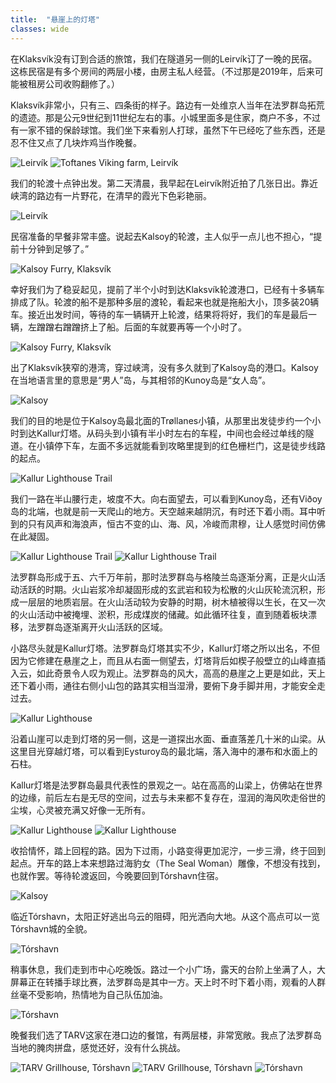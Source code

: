 ```yaml
---
title:  "悬崖上的灯塔"
classes: wide
---
```


在Klaksvík没有订到合适的旅馆，我们在隧道另一侧的Leirvík订了一晚的民宿。这栋民宿是有多个房间的两层小楼，由房主私人经营。（不过那是2019年，后来可能被租房公司收购翻修了。）

Klaksvík非常小，只有三、四条街的样子。路边有一处维京人当年在法罗群岛拓荒的遗迹。那是公元9世纪到11世纪左右的事。小城里面多是住家，商户不多，不过有一家不错的保龄球馆。我们坐下来看别人打球，虽然下午已经吃了些东西，还是忍不住又点了几块炸鸡当作晚餐。

![Leirvík](https://ik.imagekit.io/wavelet/2019-FaroeIsland/tr:n-blogs_w/IMG_20190704_201748-Edit.jpg)
![Toftanes Viking farm, Leirvík](https://ik.imagekit.io/wavelet/2019-FaroeIsland/tr:n-blogs_w/IMG_20190704_202248.jpg)

我们的轮渡十点钟出发。第二天清晨，我早起在Leirvík附近拍了几张日出。靠近峡湾的路边有一片野花，在清早的霞光下色彩艳丽。

![Leirvík](https://ik.imagekit.io/wavelet/2019-FaroeIsland/tr:n-blogs_w/_90A2350.jpg)

民宿准备的早餐非常丰盛。说起去Kalsoy的轮渡，主人似乎一点儿也不担心，“提前十分钟到足够了。”

![Kalsoy Furry, Klaksvík](https://ik.imagekit.io/wavelet/2019-FaroeIsland/tr:n-blogs_h/IMG_20190705_073109.jpg)

幸好我们为了稳妥起见，提前了半个小时到达Klaksvík轮渡港口，已经有十多辆车排成了队。轮渡的船不是那种多层的渡轮，看起来也就是拖船大小，顶多装20辆车。接近出发时间，等待的车一辆辆开上轮渡，结果将将好，我们的车是最后一辆，左蹭蹭右蹭蹭挤上了船。后面的车就要再等一个小时了。

![Kalsoy Furry, Klaksvík](https://ik.imagekit.io/wavelet/2019-FaroeIsland/tr:n-blogs_h/IMG_20190705_095526.jpg)

出了Klaksvík狭窄的港湾，穿过峡湾，没有多久就到了Kalsoy岛的港口。Kalsoy在当地语言里的意思是“男人”岛，与其相邻的Kunoy岛是“女人岛”。

![Kalsoy](https://ik.imagekit.io/wavelet/2019-FaroeIsland/tr:n-blogs_w/_90A2387.jpg)

我们的目的地是位于Kalsoy岛最北面的Trøllanes小镇，从那里出发徒步约一个小时到达Kallur灯塔。从码头到小镇有半小时左右的车程，中间也会经过单线的隧道。在小镇停下车，左面不多远就能看到攻略里提到的红色栅栏门，这是徒步线路的起点。

![Kallur Lighthouse Trail](https://ik.imagekit.io/wavelet/2019-FaroeIsland/tr:n-blogs_h/IMG_20190705_135055.jpg)

我们一路在半山腰行走，坡度不大。向右面望去，可以看到Kunoy岛，还有Viðoy岛的北端，也就是前一天爬山的地方。天空越来越阴沉，有时还下着小雨。耳中听到的只有风声和海浪声，恒古不变的山、海、风，冷峻而肃穆，让人感觉时间仿佛在此凝固。

![Kallur Lighthouse Trail](https://ik.imagekit.io/wavelet/2019-FaroeIsland/tr:n-blogs_w/_90A2414-Edit.jpg)
![Kallur Lighthouse Trail](https://ik.imagekit.io/wavelet/2019-FaroeIsland/tr:n-blogs_w/_MG_0965-Enhanced-NR_BW.jpg)

法罗群岛形成于五、六千万年前，那时法罗群岛与格陵兰岛逐渐分离，正是火山活动活跃的时期。火山岩浆冷却凝固形成的玄武岩和较为松散的火山灰轮流沉积，形成一层层的地质岩层。在火山活动较为安静的时期，树木植被得以生长，在又一次的火山活动中被掩埋、淤积，形成煤炭的储藏。如此循环往复，直到随着板块漂移，法罗群岛逐渐离开火山活跃的区域。

小路尽头就是Kallur灯塔。法罗群岛灯塔其实不少，Kallur灯塔之所以出名，不但因为它修建在悬崖之上，而且从右面一侧望去，灯塔背后如楔子般壁立的山峰直插入云，如此奇景令人叹为观止。法罗群岛的风大，高高的悬崖之上更是如此，天上还下着小雨，通往右侧小山包的路其实相当湿滑，要俯下身手脚并用，才能安全走过去。

![Kallur Lighthouse](https://ik.imagekit.io/wavelet/2019-FaroeIsland/tr:n-blogs_h/_90A2425-deline.jpg)

沿着山崖可以走到灯塔的另一侧，这是一道探出水面、垂直落差几十米的山梁。从这里目光穿越灯塔，可以看到Eysturoy岛的最北端，落入海中的瀑布和水面上的石柱。

Kallur灯塔是法罗群岛最具代表性的景观之一。站在高高的山梁上，仿佛站在世界的边缘，前后左右是无尽的空间，过去与未来都不复存在，湿润的海风吹走俗世的尘埃，心灵被充满又好像一无所有。

![Kallur Lighthouse](https://ik.imagekit.io/wavelet/2019-FaroeIsland/tr:n-blogs_w/_90A2424.jpg)
![Kallur Lighthouse](https://ik.imagekit.io/wavelet/2019-FaroeIsland/tr:n-blogs_w/_90A2450-Enhanced-NR.jpg)

收拾情怀，踏上回程的路。因为下过雨，小路变得更加泥泞，一步三滑，终于回到起点。开车的路上本来想路过海豹女（The Seal Woman）雕像，不想没有找到，也就作罢。等待轮渡返回，今晚要回到Tórshavn住宿。

![Kalsoy](https://ik.imagekit.io/wavelet/2019-FaroeIsland/tr:n-blogs_w/IMG_20190705_144012.jpg)

临近Tórshavn，太阳正好逃出乌云的阻碍，阳光洒向大地。从这个高点可以一览Tórshavn城的全貌。

![Tórshavn](https://ik.imagekit.io/wavelet/2019-FaroeIsland/tr:n-blogs_w/_90A2484-Pano.jpg)

稍事休息，我们走到市中心吃晚饭。路过一个小广场，露天的台阶上坐满了人，大屏幕正在转播手球比赛，法罗群岛是其中一方。天上时不时下着小雨，观看的人群丝毫不受影响，热情地为自己队伍加油。

![Tórshavn](https://ik.imagekit.io/wavelet/2019-FaroeIsland/tr:n-blogs_w/IMG_20190705_203750.jpg)

晚餐我们选了TARV这家在港口边的餐馆，有两层楼，非常宽敞。我点了法罗群岛当地的腌肉拼盘，感觉还好，没有什么挑战。

![TARV Grillhouse, Tórshavn](https://ik.imagekit.io/wavelet/2019-FaroeIsland/tr:n-blogs_w/IMG_20190705_222421.jpg)
![TARV Grillhouse, Tórshavn](https://ik.imagekit.io/wavelet/2019-FaroeIsland/tr:n-blogs_w/IMG_20190705_211836.jpg)
![Tórshavn](https://ik.imagekit.io/wavelet/2019-FaroeIsland/tr:n-blogs_w/IMG_20190705_223455.jpg)

